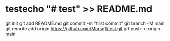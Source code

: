 # testecho "# test" >> README.md
git init
git add README.md
git commit -m "first commit"
git branch -M main
git remote add origin https://github.com/Morsq1/test.git
git push -u origin main
